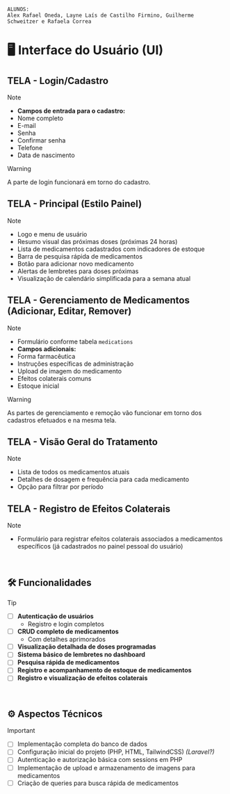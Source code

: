 ```
ALUNOS:
Alex Rafael Oneda, Layne Laís de Castilho Firmino, Guilherme Schweitzer e Rafaela Correa
```

# :desktop_computer: Interface do Usuário (UI)

## TELA - Login/Cadastro
>[!NOTE]
>
>- **Campos de entrada para o cadastro:**
>  - Nome completo
>  - E-mail
>  - Senha
>  - Confirmar senha
>  - Telefone
>  - Data de nascimento

>[!WARNING]
>
>A parte de login funcionará em torno do cadastro.

## TELA - Principal (Estilo Painel)
>[!NOTE]
>
>- Logo e menu de usuário
>- Resumo visual das próximas doses (próximas 24 horas)
>- Lista de medicamentos cadastrados com indicadores de estoque
>- Barra de pesquisa rápida de medicamentos
>- Botão para adicionar novo medicamento
>- Alertas de lembretes para doses próximas
>- Visualização de calendário simplificada para a semana atual

## TELA - Gerenciamento de Medicamentos (Adicionar, Editar, Remover)
>[!NOTE]
>
>- Formulário conforme tabela `medications`
>- **Campos adicionais:**
>  - Forma farmacêutica
>  - Instruções específicas de administração
>  - Upload de imagem do medicamento
>  - Efeitos colaterais comuns
>  - Estoque inicial

>[!WARNING]
>
>As partes de gerenciamento e remoção vão funcionar em torno dos cadastros efetuados e na mesma tela.

## TELA - Visão Geral do Tratamento
>[!NOTE]
>
>- Lista de todos os medicamentos atuais
>- Detalhes de dosagem e frequência para cada medicamento
>- Opção para filtrar por período

## TELA - Registro de Efeitos Colaterais
>[!NOTE]
>
>- Formulário para registrar efeitos colaterais associados a medicamentos específicos (já cadastrados no painel pessoal do usuário)

<br>

## :hammer_and_wrench: Funcionalidades

>[!TIP]
>- [ ] **Autenticação de usuários**
>    - Registro e login completos
>- [ ] **CRUD completo de medicamentos**
>    - Com detalhes aprimorados
>- [ ] **Visualização detalhada de doses programadas**
>- [ ] **Sistema básico de lembretes no dashboard**
>- [ ] **Pesquisa rápida de medicamentos**
>- [ ] **Registro e acompanhamento de estoque de medicamentos**
>- [ ] **Registro e visualização de efeitos colaterais**

<br>

## :gear: Aspectos Técnicos

>[!IMPORTANT]
>- [ ] Implementação completa do banco de dados
>- [ ] Configuração inicial do projeto (PHP, HTML, TailwindCSS) _(Laravel?)_
>- [ ] Autenticação e autorização básica com sessions em PHP
>- [ ] Implementação de upload e armazenamento de imagens para medicamentos
>- [ ] Criação de queries para busca rápida de medicamentos
